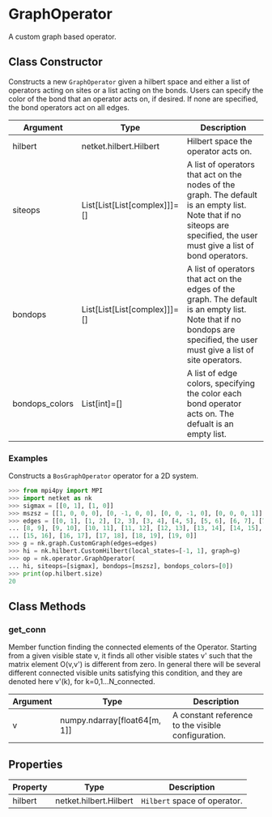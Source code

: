 # GraphOperator
A custom graph based operator.

## Class Constructor
Constructs a new ``GraphOperator`` given a hilbert space and either a
list of operators acting on sites or a list acting on the bonds.
Users can specify the color of the bond that an operator acts on, if
desired. If none are specified, the bond operators act on all edges.

|   Argument   |            Type            |                                                                               Description                                                                               |
|--------------|----------------------------|-------------------------------------------------------------------------------------------------------------------------------------------------------------------------|
|hilbert       |netket.hilbert.Hilbert      |Hilbert space the operator acts on.                                                                                                                                      |
|siteops       |List[List[List[complex]]]=[]|A list of operators that act on the nodes of the graph. The default is an empty list. Note that if no siteops are specified, the user must give a list of bond operators.|
|bondops       |List[List[List[complex]]]=[]|A list of operators that act on the edges of the graph. The default is an empty list. Note that if no bondops are specified, the user must give a list of site operators.|
|bondops_colors|List[int]=[]                |A list of edge colors, specifying the color each bond operator acts on. The defualt is an empty list.                                                                    |


### Examples
Constructs a ``BosGraphOperator`` operator for a 2D system.

```python
>>> from mpi4py import MPI
>>> import netket as nk
>>> sigmax = [[0, 1], [1, 0]]
>>> mszsz = [[1, 0, 0, 0], [0, -1, 0, 0], [0, 0, -1, 0], [0, 0, 0, 1]]
>>> edges = [[0, 1], [1, 2], [2, 3], [3, 4], [4, 5], [5, 6], [6, 7], [7, 8],
... [8, 9], [9, 10], [10, 11], [11, 12], [12, 13], [13, 14], [14, 15],
... [15, 16], [16, 17], [17, 18], [18, 19], [19, 0]]
>>> g = nk.graph.CustomGraph(edges=edges)
>>> hi = nk.hilbert.CustomHilbert(local_states=[-1, 1], graph=g)
>>> op = nk.operator.GraphOperator(
... hi, siteops=[sigmax], bondops=[mszsz], bondops_colors=[0])
>>> print(op.hilbert.size)
20

```



## Class Methods 
### get_conn
Member function finding the connected elements of the Operator. Starting
from a given visible state v, it finds all other visible states v' such 
that the matrix element O(v,v') is different from zero. In general there
will be several different connected visible units satisfying this 
condition, and they are denoted here v'(k), for k=0,1...N_connected.

|Argument|            Type            |                   Description                    |
|--------|----------------------------|--------------------------------------------------|
|v       |numpy.ndarray[float64[m, 1]]|A constant reference to the visible configuration.|


## Properties

|Property|         Type         |          Description          |
|--------|----------------------|-------------------------------|
|hilbert |netket.hilbert.Hilbert| ``Hilbert`` space of operator.|

